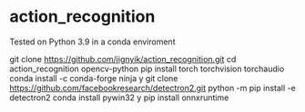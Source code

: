 # action_recognition
Tested on Python 3.9 in a conda enviroment

git clone https://github.com/jignyik/action_recognition.git
cd action_recognition
opencv-python
pip install torch torchvision torchaudio
conda install -c conda-forge ninja
y
git clone https://github.com/facebookresearch/detectron2.git
python -m pip install -e detectron2
conda install pywin32
y
pip install onnxruntime
